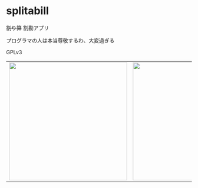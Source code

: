 # splitabill

~~割り算~~ 割勘アプリ

プログラマの人は本当尊敬するわ、大変過ぎる

GPLv3

<table><tr><td><img src="https://user-images.githubusercontent.com/1375510/35191071-00e8407a-feb5-11e7-9779-ea227acf0b33.PNG" width="320px"></td>
<td><img src="https://user-images.githubusercontent.com/1375510/35191080-2150aa96-feb5-11e7-94b8-2c056a41be18.PNG" width="320px"></td>
<td><img src="https://user-images.githubusercontent.com/1375510/35191079-1c1b715a-feb5-11e7-9300-eea545d1b820.PNG" width="320px"></td></tr>
